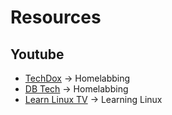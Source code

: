 # Resources

## Youtube
- [TechDox](https://www.youtube.com/@Techdox) -> Homelabbing
- [DB Tech](https://www.youtube.com/@DBTechYT) -> Homelabbing
- [Learn Linux TV](https://www.youtube.com/@LearnLinuxTV) -> Learning Linux